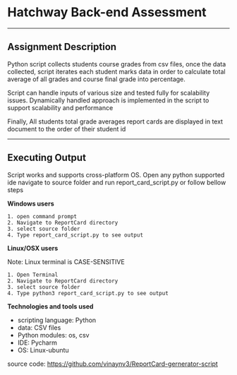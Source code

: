 
# Hatchway Back-end Assessment

----------------------
Assignment Description
----------------------
Python script collects students course grades from csv files,
once the data collected, script iterates each student marks data 
 in order to calculate total average of all grades and course final grade into percentage.
 
Script can handle inputs of various size and tested fully for scalability
issues. Dynamically handled approach is implemented in the script to
support scalability and performance

Finally, All students total grade averages report cards are displayed in text document to
the order of their student id
  


-------------------------
Executing Output
-------------------------
Script works and supports cross-platform OS.
Open any python supported ide navigate to source folder 
and run report_card_script.py or follow bellow steps

 
**Windows users**


    1. open command prompt 
    2. Navigate to ReportCard directory
    3. select source folder
    4. Type report_card_script.py to see output

**Linux/OSX users**

Note: Linux terminal is CASE-SENSITIVE
    
    1. Open Terminal
    2. Navigate to ReportCard directory
    3. select source folder
    4. Type python3 report_card_script.py to see output



**Technologies and tools used**
- scripting language: Python
- data: CSV files
- Python modules: os, csv
- IDE: Pycharm
- OS: Linux-ubuntu
 
source code: https://github.com/vinaynv3/ReportCard-gernerator-script
